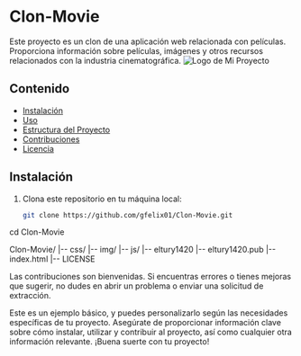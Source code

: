 # Clon-Movie

Este proyecto es un clon de una aplicación web relacionada con películas. Proporciona información sobre películas, imágenes y otros recursos relacionados con la industria cinematográfica.
![Logo de Mi Proyecto](https://clon-movie-npv0cfiau-gfelix01.vercel.app/)

## Contenido

- [Instalación](#instalación)
- [Uso](#uso)
- [Estructura del Proyecto](#estructura-del-proyecto)
- [Contribuciones](#contribuciones)
- [Licencia](#licencia)

## Instalación

1. Clona este repositorio en tu máquina local:
   ```bash
   git clone https://github.com/gfelix01/Clon-Movie.git


cd Clon-Movie


Clon-Movie/
|-- css/
|-- img/
|-- js/
|-- eltury1420
|-- eltury1420.pub
|-- index.html
|-- LICENSE


Las contribuciones son bienvenidas. Si encuentras errores o tienes mejoras que sugerir, no dudes en abrir un problema o enviar una solicitud de extracción.



Este es un ejemplo básico, y puedes personalizarlo según las necesidades específicas de tu proyecto. Asegúrate de proporcionar información clave sobre cómo instalar, utilizar y contribuir al proyecto, así como cualquier otra información relevante. ¡Buena suerte con tu proyecto!
